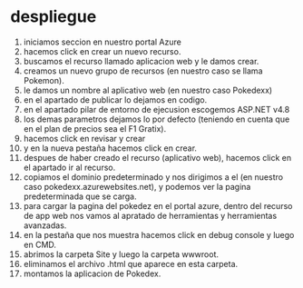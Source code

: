 # despliegue
1. iniciamos seccion en nuestro portal Azure
2. hacemos click en crear un nuevo recurso.
3. buscamos el recurso llamado aplicacion web y le damos crear.
4. creamos un nuevo grupo de recursos (en nuestro caso se llama Pokemon).
5. le damos un nombre al aplicativo web (en nuestro caso Pokedexx)
6. en el apartado de publicar lo dejamos en codigo.
7. en el apartado pilar de entorno de ejecusion escogemos ASP.NET v4.8
8. los demas parametros dejamos lo por defecto (teniendo en cuenta que en el plan de precios sea el F1 Gratix).
9. hacemos click en revisar y crear
10. y en la nueva pestaña hacemos click en crear.
11. despues de haber creado el recurso (aplicativo web), hacemos click en el apartado ir al recurso.
12. copiamos el dominio predeterminado y nos dirigimos a el (en nuestro caso pokedexx.azurewebsites.net), y podemos ver la pagina predeterminada que se carga.
13. para cargar la pagina del pokedez en el portal azure, dentro del recurso de app web nos vamos al apratado de herramientas y herramientas avanzadas.
14. en la pestaña que nos muestra hacemos click en debug console y luego en CMD.
15. abrimos la carpeta Site y luego la carpeta wwwroot.
16. eliminamos el archivo .html que aparece en esta carpeta.
17. montamos la aplicacion de Pokedex.
